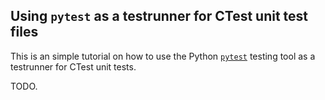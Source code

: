 
## Using `pytest` as a testrunner for CTest unit test files

This is an simple tutorial on how to use the Python
[`pytest`](http://pytest.org/latest/index.html) testing tool as a testrunner
for CTest unit tests.

TODO.
